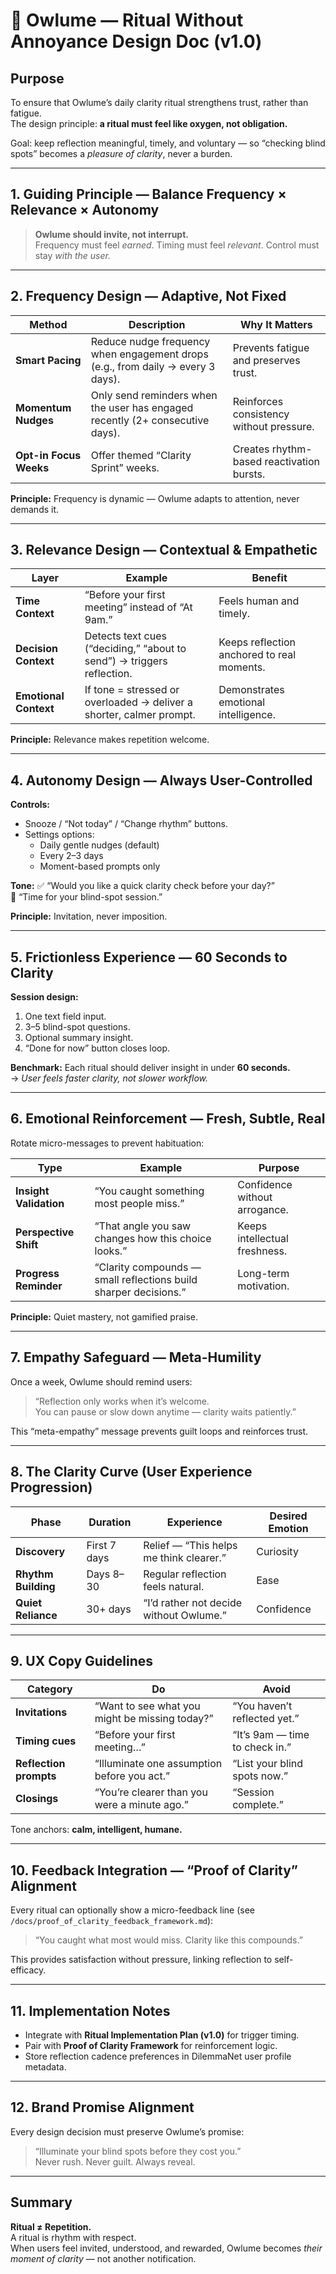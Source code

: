 # 🦉 Owlume — Ritual Without Annoyance Design Doc (v1.0)

## Purpose
To ensure that Owlume’s daily clarity ritual strengthens trust, rather than fatigue.  
The design principle: **a ritual must feel like oxygen, not obligation.**

Goal: keep reflection meaningful, timely, and voluntary — so “checking blind spots” becomes a *pleasure of clarity*, never a burden.

---

## 1. Guiding Principle — Balance Frequency × Relevance × Autonomy

> **Owlume should invite, not interrupt.**  
> Frequency must feel *earned*. Timing must feel *relevant*. Control must stay *with the user.*

---

## 2. Frequency Design — Adaptive, Not Fixed

| Method | Description | Why It Matters |
|---------|--------------|----------------|
| **Smart Pacing** | Reduce nudge frequency when engagement drops (e.g., from daily → every 3 days). | Prevents fatigue and preserves trust. |
| **Momentum Nudges** | Only send reminders when the user has engaged recently (2+ consecutive days). | Reinforces consistency without pressure. |
| **Opt-in Focus Weeks** | Offer themed “Clarity Sprint” weeks. | Creates rhythm-based reactivation bursts. |

**Principle:** Frequency is dynamic — Owlume adapts to attention, never demands it.

---

## 3. Relevance Design — Contextual & Empathetic

| Layer | Example | Benefit |
|-------|----------|---------|
| **Time Context** | “Before your first meeting” instead of “At 9am.” | Feels human and timely. |
| **Decision Context** | Detects text cues (“deciding,” “about to send”) → triggers reflection. | Keeps reflection anchored to real moments. |
| **Emotional Context** | If tone = stressed or overloaded → deliver a shorter, calmer prompt. | Demonstrates emotional intelligence. |

**Principle:** Relevance makes repetition welcome.

---

## 4. Autonomy Design — Always User-Controlled

**Controls:**
- Snooze / “Not today” / “Change rhythm” buttons.
- Settings options:
  - Daily gentle nudges (default)
  - Every 2–3 days
  - Moment-based prompts only

**Tone:**
✅ “Would you like a quick clarity check before your day?”  
🚫 “Time for your blind-spot session.”

**Principle:** Invitation, never imposition.

---

## 5. Frictionless Experience — 60 Seconds to Clarity

**Session design:**
1. One text field input.  
2. 3–5 blind-spot questions.  
3. Optional summary insight.  
4. “Done for now” button closes loop.  

**Benchmark:** Each ritual should deliver insight in under **60 seconds.**  
→ *User feels faster clarity, not slower workflow.*

---

## 6. Emotional Reinforcement — Fresh, Subtle, Real

Rotate micro-messages to prevent habituation:

| Type | Example | Purpose |
|------|----------|----------|
| **Insight Validation** | “You caught something most people miss.” | Confidence without arrogance. |
| **Perspective Shift** | “That angle you saw changes how this choice looks.” | Keeps intellectual freshness. |
| **Progress Reminder** | “Clarity compounds — small reflections build sharper decisions.” | Long-term motivation. |

**Principle:** Quiet mastery, not gamified praise.

---

## 7. Empathy Safeguard — Meta-Humility

Once a week, Owlume should remind users:

> “Reflection only works when it’s welcome.  
> You can pause or slow down anytime — clarity waits patiently.”

This “meta-empathy” message prevents guilt loops and reinforces trust.

---

## 8. The Clarity Curve (User Experience Progression)

| Phase | Duration | Experience | Desired Emotion |
|--------|-----------|-------------|-----------------|
| **Discovery** | First 7 days | Relief — “This helps me think clearer.” | Curiosity |
| **Rhythm Building** | Days 8–30 | Regular reflection feels natural. | Ease |
| **Quiet Reliance** | 30+ days | “I’d rather not decide without Owlume.” | Confidence |

---

## 9. UX Copy Guidelines

| Category | Do | Avoid |
|-----------|----|-------|
| **Invitations** | “Want to see what you might be missing today?” | “You haven’t reflected yet.” |
| **Timing cues** | “Before your first meeting…” | “It’s 9am — time to check in.” |
| **Reflection prompts** | “Illuminate one assumption before you act.” | “List your blind spots now.” |
| **Closings** | “You’re clearer than you were a minute ago.” | “Session complete.” |

Tone anchors: **calm, intelligent, humane.**

---

## 10. Feedback Integration — “Proof of Clarity” Alignment

Every ritual can optionally show a micro-feedback line (see `/docs/proof_of_clarity_feedback_framework.md`):  
> “You caught what most would miss. Clarity like this compounds.”

This provides satisfaction without pressure, linking reflection to self-efficacy.

---

## 11. Implementation Notes

- Integrate with **Ritual Implementation Plan (v1.0)** for trigger timing.  
- Pair with **Proof of Clarity Framework** for reinforcement logic.  
- Store reflection cadence preferences in DilemmaNet user profile metadata.

---

## 12. Brand Promise Alignment

Every design decision must preserve Owlume’s promise:

> “Illuminate your blind spots before they cost you.”  
> Never rush. Never guilt. Always reveal.

---

## Summary

**Ritual ≠ Repetition.**  
A ritual is rhythm with respect.  
When users feel invited, understood, and rewarded, Owlume becomes *their moment of clarity* — not another notification.

